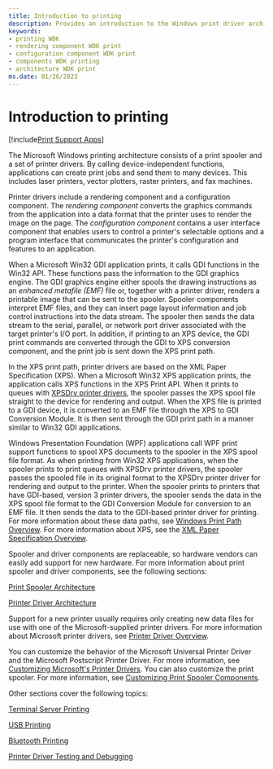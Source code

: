 ```yaml
---
title: Introduction to printing
description: Provides an introduction to the Windows print driver architecture.
keywords:
- printing WDK
- rendering component WDK print
- configuration component WDK print
- components WDK printing
- architecture WDK print
ms.date: 01/26/2023
---
```


# Introduction to printing

[!include[Print Support Apps](../includes/print-support-apps.md)]

The Microsoft Windows printing architecture consists of a print spooler and a set of printer drivers. By calling device-independent functions, applications can create print jobs and send them to many devices. This includes laser printers, vector plotters, raster printers, and fax machines.

Printer drivers include a rendering component and a configuration component. The *rendering component* converts the graphics commands from the application into a data format that the printer uses to render the image on the page. The *configuration component* contains a user interface component that enables users to control a printer's selectable options and a program interface that communicates the printer's configuration and features to an application.

When a Microsoft Win32 GDI application prints, it calls GDI functions in the Win32 API. These functions pass the information to the GDI graphics engine. The GDI graphics engine either spools the drawing instructions as an *enhanced metafile (EMF)* file or, together with a printer driver, renders a printable image that can be sent to the spooler. Spooler components interpret EMF files, and they can insert page layout information and job control instructions into the data stream. The spooler then sends the data stream to the serial, parallel, or network port driver associated with the target printer's I/O port. In addition, if printing to an XPS device, the GDI print commands are converted through the GDI to XPS conversion component, and the print job is sent down the XPS print path.

In the XPS print path, printer drivers are based on the XML Paper Specification (XPS). When a Microsoft Win32 XPS application prints, the application calls XPS functions in the XPS Print API. When it prints to queues with [XPSDrv printer drivers](xpsdrv-printer-drivers.md), the spooler passes the XPS spool file straight to the device for rendering and output. When the XPS file is printed to a GDI device, it is converted to an EMF file through the XPS to GDI Conversion Module. It is then sent through the GDI print path in a manner similar to Win32 GDI applications.

Windows Presentation Foundation (WPF) applications call WPF print support functions to spool XPS documents to the spooler in the XPS spool file format. As when printing from Win32 XPS applications, when the spooler prints to print queues with XPSDrv printer drivers, the spooler passes the spooled file in its original format to the XPSDrv printer driver for rendering and output to the printer. When the spooler prints to printers that have GDI-based, version 3 printer drivers, the spooler sends the data in the XPS spool file format to the GDI Conversion Module for conversion to an EMF file. It then sends the data to the GDI-based printer driver for printing. For more information about these data paths, see [Windows Print Path Overview](windows-print-path-overview.md). For more information about XPS, see the [XML Paper Specification Overview](/previous-versions/windows/hardware/design/dn641615(v=vs.85)).

Spooler and driver components are replaceable, so hardware vendors can easily add support for new hardware. For more information about print spooler and driver components, see the following sections:

[Print Spooler Architecture](print-spooler-architecture.md)

[Printer Driver Architecture](printer-driver-architecture.md)

Support for a new printer usually requires only creating new data files for use with one of the Microsoft-supplied printer drivers. For more information about Microsoft printer drivers, see [Printer Driver Overview](printer-driver-overview.md).

You can customize the behavior of the Microsoft Universal Printer Driver and the Microsoft Postscript Printer Driver. For more information, see [Customizing Microsoft's Printer Drivers](customizing-microsoft-s-printer-drivers.md). You can also customize the print spooler. For more information, see [Customizing Print Spooler Components](print-spooler-components.md).

Other sections cover the following topics:

[Terminal Server Printing](terminal-server-printing.md)

[USB Printing](usb-printing.md)

[Bluetooth Printing](bluetooth-printing.md)

[Printer Driver Testing and Debugging](printer-driver-testing-and-debugging.md)
